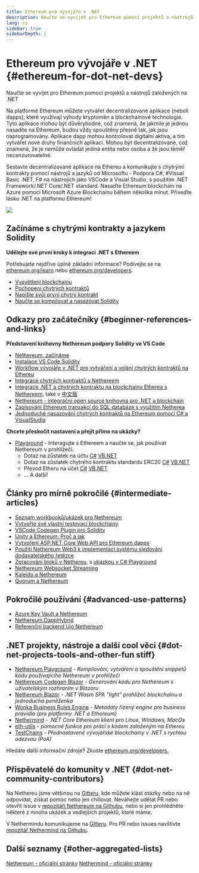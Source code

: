 ```yaml
---
title: Ethereum pro vývojáře v .NET
description: Naučte se vyvíjet pro Ethereum pomocí projektů a nástrojů založených na .NET
lang: cs
sidebar: true
sidebarDepth: 1
---
```


# Ethereum pro vývojáře v .NET {#ethereum-for-dot-net-devs}

<div class="featured">Naučte se vyvíjet pro Ethereum pomocí projektů a nástrojů založených na .NET</div>

Na platformě Ethereum můžete vytvářet decentralizované aplikace (neboli dapps), které využívají výhody kryptoměn a blockchainové technologie. Tyto aplikace mohou být důvěryhodné, což znamená, že jakmile je jednou nasadíte na Ethereum, budou vždy spouštěny přesně tak, jak jsou naprogramovány. Aplikace dapp mohou kontrolovat digitální aktiva, a tím vytvářet nové druhy finančních aplikací. Mohou být decentralizované, což znamená, že je nemůže ovládat jediná entita nebo osoba a že jsou téměř necenzurovatelné.

Sestavte decentralizované aplikace na Ethereu a komunikujte s chytrými kontrakty pomocí nástrojů a jazyků od Microsoftu - Podpora C#, #Visual Basic .NET, F# na nástrojích jako VSCode a Visual Studio, s použitím .NET Framework/.NET Core/.NET standard. Nasaďte Ethereum blockchain na Azure pomocí Microsoft Azure Blockchainu během několika minut. Přiveďte lásku .NET na platformu Ethereum!

<img src="https://raw.githubusercontent.com/Nethereum/Nethereum/master/logos/logo192x192t.png" />

## Začínáme s chytrými kontrakty a jazykem Solidity

**Udělejte své první kroky k integraci .NET s Ethereem**

Potřebujete nejdříve úplně základní informace? Podívejte se na [ethereum.org/learn](/learn/) nebo [ethereum.org/developers](/developers/).

- [Vysvětlení blockchainu](https://kauri.io/article/d55684513211466da7f8cc03987607d5/blockchain-explained)
- [Pochopení chytrých kontraktů](https://kauri.io/article/e4f66c6079e74a4a9b532148d3158188/ethereum-101-part-5-the-smart-contract)
- [Napište svůj první chytrý kontrakt](https://kauri.io/article/124b7db1d0cf4f47b414f8b13c9d66e2/remix-ide-your-first-smart-contract)
- [Naučte se kompilovat a nasazovat Solidity](https://kauri.io/article/973c5f54c4434bb1b0160cff8c695369/understanding-smart-contract-compilation-and-deployment)

## Odkazy pro začátečníky {#beginner-references-and-links}

**Představení knihovny Nethereum podpory Solidity ve VS Code**

- [Nethereum, začínáme](https://docs.nethereum.com/en/latest/getting-started/)
- [Instalace VS Code Solidity](https://marketplace.visualstudio.com/items?itemName=JuanBlanco.solidity)
- [Workflow vývojáře v .NET pro vytváření a volání chytrých kontraktů na Ethereu](https://medium.com/coinmonks/a-net-developers-workflow-for-creating-and-calling-ethereum-smart-contracts-44714f191db2)
- [Integrace chytrých kontraktů s Nethereem](https://kauri.io/#collections/getting%20started/smart-contracts-integration-with-nethereum/#smart-contracts-integration-with-nethereum)
- [Integrace .NET a chytrých kontraktu na blockchainu Etherea s Nethereem](https://medium.com/my-blockchain-development-daily-journey/interfacing-net-and-ethereum-blockchain-smart-contracts-with-nethereum-2fa3729ac933), také v [中文版](https://medium.com/my-blockchain-development-daily-journey/%E4%BD%BF%E7%94%A8nethereum%E9%80%A3%E6%8E%A5-net%E5%92%8C%E4%BB%A5%E5%A4%AA%E7%B6%B2%E5%8D%80%E5%A1%8A%E9%8F%88%E6%99%BA%E8%83%BD%E5%90%88%E7%B4%84-4a96d35ad1e1)
- [Nethereum - integrační open source knihovna pro .NET a blockchain](https://kauri.io/#collections/a%20hackathon%20survival%20guide/nethereum-an-open-source-.net-integration-library/)
- [Zapisování Ethereum transakcí do SQL databáze s využitím Netherea](https://medium.com/coinmonks/writing-ethereum-transactions-to-sql-database-using-nethereum-fd94e0e4fa36)
- [Jednoduché nasazování chytrých kontraktů na Ethereum pomocí C# a VisualStudia](https://koukia.ca/deploy-ethereum-smart-contracts-using-c-and-visualstudio-5be188ae928c)

**Chcete přeskočit nastavení a přejít přímo na ukázky?**

- [Playground](http://playground.nethereum.com/) - Interagujte s Ethereem a naučte se, jak používat Nethereum v prohlížeči.
  - Dotaz na zůstatek na účtu [C#](http://playground.nethereum.com/csharp/id/1001) [VB.NET](http://playground.nethereum.com/vb/id/2001)
  - Dotaz na zůstatek chytrého kontraktu standardu ERC20 [C#](http://playground.nethereum.com/csharp/id/1005) [VB.NET](http://playground.nethereum.com/vb/id/2004)
  - Převod Etheru na účet [C#](http://playground.nethereum.com/csharp/id/1003) [VB.NET](http://playground.nethereum.com/vb/id/2003)
  - ... A další!

## Články pro mírně pokročilé {#intermediate-articles}

- [Seznam workbooků/ukázek pro Nethereum](http://docs.nethereum.com/en/latest/Nethereum.Workbooks/docs/)
- [Vytvořte své vlastní testovací blockchainy](https://github.com/Nethereum/Testchains)
- [VSCode Codegen Plugin pro Solidity](https://docs.nethereum.com/en/latest/nethereum-codegen-vscodesolidity/)
- [Unity a Ethereum: Proč a jak](https://www.raywenderlich.com/5509-unity-and-ethereum-why-and-how)
- [Vytvoření ASP.NET Core Web API pro Ethereum dapps](https://tech-mint.com/create-asp-net-core-web-api-for-ethereum-dapps/)
- [Použití Nethereum Web3 k implementaci systému sledování dodavatelského řetězce](http://blog.pomiager.com/post/using-nethereum-web3-to-implement-a-supply-chain-traking-system4)
- [Zpracování bloků v Nethereu](https://nethereum.readthedocs.io/en/latest/nethereum-block-processing-detail/), s [ukázkou v C# Playground](http://playground.nethereum.com/csharp/id/1025)
- [Nethereum Websocket Streaming](https://nethereum.readthedocs.io/en/latest/nethereum-subscriptions-streaming/)
- [Kaleido a Nethereum](https://kaleido.io/kaleido-and-nethereum/)
- [Quorum a Nethereum](https://github.com/Nethereum/Nethereum/blob/master/src/Nethereum.Quorum/README.md)

## Pokročilé používání {#advanced-use-patterns}

- [Azure Key Vault a Nethereum](https://github.com/Azure-Samples/bc-community-samples/tree/master/akv-nethereum)
- [Nethereum.DappHybrid](https://github.com/Nethereum/Nethereum.DappHybrid)
- [Referenční backend Ujo Nethereum](https://docs.nethereum.com/en/latest/nethereum-ujo-backend-sample/)

## .NET projekty, nástroje a další cool věci {#dot-net-projects-tools-and-other-fun stiff}

- [Nethereum Playground](http://playground.nethereum.com/) - _Kompilování, vytváření a spouštění snippetů kódu používajícího Nethereum v prohlížeči_
- [Nethereum Codegen Blazor](https://github.com/Nethereum/Nethereum.CodeGen.Blazor) - _Generování kódu pro Nethereum s uživatelským rozhraním v Blazoru_
- [Nethereum Blazor](https://github.com/Nethereum/NethereumBlazor) - _.NET Wasm SPA "light" prohlížeč blockchainu a jednoduchá peněženka_
- [Wonka Business Rules Engine](https://docs.nethereum.com/en/latest/wonka/) - _Metadaty řízený engine pro business pravidla (pro platformy .NET a Ethereum)_
- [Nethermind](https://github.com/NethermindEth/nethermind) - _.NET Core Ethereum klient pro Linux, Windows, MacOs_
- [eth-utils](https://github.com/ethereum/eth-utils/) - _pomocné funkce pro práci s kódem založeným na Ethereu_
- [TestChains](https://github.com/Nethereum/TestChains) - _Přednastavené vývojářské blockchainy v .NET s rychlou odezvou (PoA)_

Hledáte další informační zdroje? Zkuste [ethereum.org/developers.](/developers/)

## Přispěvatelé do komunity v .NET {#dot-net-community-contributors}

Na Nethereu jsme většinou na [Gitteru](https://gitter.im/Nethereum/Nethereum), kde můžete klást otázky nebo na ně odpovídat, získat pomoc nebo jen chillovat. Neváhejte udělat PR nebo otevřít issue v [repozitáři Nethereum na Githubu](https://github.com/Nethereum), nebo si jen prohlédněte některé z mnoha ukázek a vedlejších projektů, které máme.

V Nethermindu komunikujeme na [Gitteru](https://gitter.im/nethermindeth/nethermind). Pro PR nebo issues navštivte [repozitář Nethermind na Githubu](https://github.com/NethermindEth/nethermind).

## Další seznamy {#other-aggregated-lists}

[Nethereum - oficiální stránky](https://nethereum.com/) [Nethermind - oficiální stránky](https://nethermind.io/)
